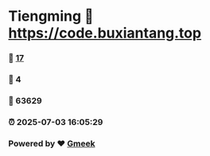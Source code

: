 # Tiengming :link: https://code.buxiantang.top 
### :page_facing_up: [17](https://code.buxiantang.top/tag.html) 
### :speech_balloon: 4 
### :hibiscus: 63629 
### :alarm_clock: 2025-07-03 16:05:29 
### Powered by :heart: [Gmeek](https://github.com/Meekdai/Gmeek)
